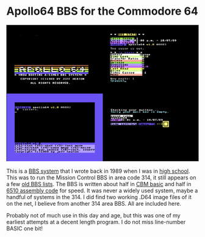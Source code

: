 Apollo64 BBS for the Commodore 64
=================================

![MergeLife](https://raw.githubusercontent.com/jeffheaton/apollo64/master/apollo64.png)

This is a [BBS system](https://en.wikipedia.org/wiki/Bulletin_board_system) that I wrote back in 1989 when I was in [high school](https://www.lhssstl.org/page).  This was to run the Mission Control BBS in area code 314, it still appears on a few [old BBS lists](http://happy.kiev.ua/pub/nodelist/old/nodelist/1990/nodelist.313).  The BBS is written about half in [CBM basic](https://en.wikipedia.org/wiki/Commodore_BASIC) and half in [6510 assembly code](https://en.wikipedia.org/wiki/MOS_Technology_6510) for speed. It was never a widely used system, maybe a handful of systems in the 314.  I did find two working .D64 image files of it on the net, I believe from another 314 area BBS.  All are included here.  

Probably not of much use in this day and age, but this was one of my earliest attempts at a decent length program.  I do not miss line-number BASIC one bit!